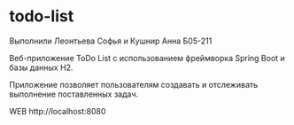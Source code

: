 # todo-list
Выполнили Леонтьева Софья и Кушнир Анна Б05-211

Веб-приложение ToDo List с использованием фреймворка Spring Boot и базы данных H2.

Приложение позволяет пользователям создавать и отслеживать выполнение поставленных задач.


WEB http://localhost:8080
